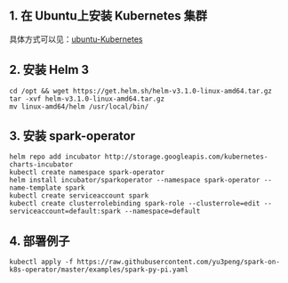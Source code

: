 ## 1. 在 Ubuntu上安装 Kubernetes 集群
具体方式可以见：[ubuntu-Kubernetes](https://github.com/yu3peng/ubuntu-Kubernetes)

## 2. 安装 Helm 3
```
cd /opt && wget https://get.helm.sh/helm-v3.1.0-linux-amd64.tar.gz
tar -xvf helm-v3.1.0-linux-amd64.tar.gz
mv linux-amd64/helm /usr/local/bin/
```

## 3. 安装 spark-operator
```
helm repo add incubator http://storage.googleapis.com/kubernetes-charts-incubator
kubectl create namespace spark-operator
helm install incubator/sparkoperator --namespace spark-operator --name-template spark
kubectl create serviceaccount spark 
kubectl create clusterrolebinding spark-role --clusterrole=edit --serviceaccount=default:spark --namespace=default
```

## 4. 部署例子
```
kubectl apply -f https://raw.githubusercontent.com/yu3peng/spark-on-k8s-operator/master/examples/spark-py-pi.yaml
```
